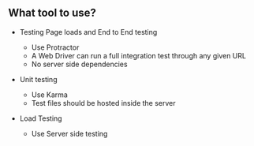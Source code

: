 What tool to use?
-----------------

- Testing Page loads and End to End testing
  - Use Protractor
  - A Web Driver can run a full integration test through any given URL
  - No server side dependencies

- Unit testing
  - Use Karma
  - Test files should be hosted inside the server

- Load Testing 
  - Use Server side testing
  